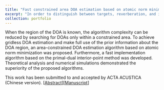 ```yaml
---
title: "Fast constrained area DOA estimation based on atomic norm minimization"
excerpt: "In order to distinguish between targets, reverberation, and interference, the problem of joint angle-velocity estimation for wideband LFM pulse sonars was studied."
collection: portfolio
---
```


When the region of the DOA is known, the algorithm complexity can be reduced by searching for DOAs only
within a constrained area. To achieve gridless DOA estimation and make full use of the prior information
about the DOA region, an area-constrained DOA estimation algorithm based on atomic norm minimization was
proposed. Furthermore, a fast implementation algorithm based on the primal-dual interior-point method
was developed. Theoretical analysis and numerical simulations demonstrated the superiority of the proposed
algorithms.

This work has been submitted to and accepted by ACTA ACUSTICA (Chinese version). [[Abstract](https://zjmv5.github.io/publication/CAANM)][[Manuscript](.../files/CAANM.pdf)]
